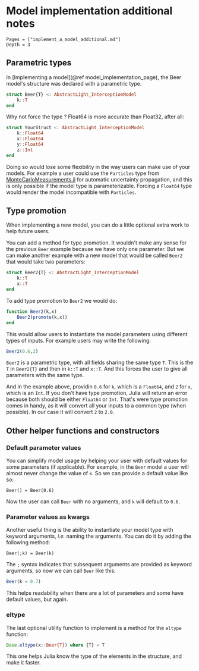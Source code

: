 # Model implementation additional notes

```@contents
Pages = ["implement_a_model_additional.md"]
Depth = 3
```

## Parametric types

In [Implementing a model](@ref model_implementation_page), the Beer model's structure was declared with a parametric type.

```julia
struct Beer{T} <: AbstractLight_InterceptionModel
    k::T
end
```

Why not force the type ? Float64 is more accurate than Float32, after all:

```julia
struct YourStruct <: AbstractLight_InterceptionModel
    k::Float64
    x::Float64
    y::Float64
    z::Int
end
```

Doing so would lose some flexibility in the way users can make use of your models. For example a user could use the `Particles` type from [MonteCarloMeasurements.jl](https://github.com/baggepinnen/MonteCarloMeasurements.jl) for automatic uncertainty propagation, and this is only possible if the model type is parameterizable. Forcing a `Float64` type would render the model incompatible with `Particles`.

## Type promotion

When implementing a new model, you can do a little optional extra work to help future users.

You can add a method for type promotion. It wouldn't make any sense for the previous `Beer` example because we have only one parameter. But we can make another example with a new model that would be called `Beer2` that would take two parameters:

```julia
struct Beer2{T} <: AbstractLight_InterceptionModel
    k::T
    x::T
end
```

To add type promotion to `Beer2` we would do:

```julia
function Beer2(k,x)
    Beer2(promote(k,x))
end
```

This would allow users to instantiate the model parameters using different types of inputs. For example users may write the following:

```julia
Beer2(0.6,2)
```

`Beer2` is a parametric type, with all fields sharing the same type `T`. This is the `T` in `Beer2{T}` and then in `k::T` and `x::T`. And this forces the user to give all parameters with the same type.

And in the example above, providin `0.6` for `k`, which is a `Float64`, and `2` for `x`, which is an `Int`. If you don't have type promotion, Julia will return an error because both should be either `Float64` or `Int`. That's were type promotion comes in handy, as it will convert all your inputs to a common type (when possible). In our case it will convert `2` to `2.0`.

## Other helper functions and constructors

### Default parameter values

You can simplify model usage by helping your user with default values for some parameters (if applicable). For example, in the `Beer` model a user will almost never change the value of `k`. So we can provide a default value like so:

```@example usepkg
Beer() = Beer(0.6)
```

Now the user can call `Beer` with no arguments, and `k` will default to `0.6`.

### Parameter values as kwargs

Another useful thing is the ability to instantiate your model type with keyword arguments, *i.e.* naming the arguments. You can do it by adding the following method:

```@example usepkg
Beer(;k) = Beer(k)
```

The `;` syntax indicates that subsequent arguments are provided as keyword arguments, so now we can call `Beer` like this:

```julia
Beer(k = 0.7)
```

This helps readability when there are a lot of parameters and some have default values, but again.

### eltype

The last optional utility function to implement is a method for the `eltype` function:

```julia
Base.eltype(x::Beer{T}) where {T} = T
```

This one helps Julia know the type of the elements in the structure, and make it faster.
